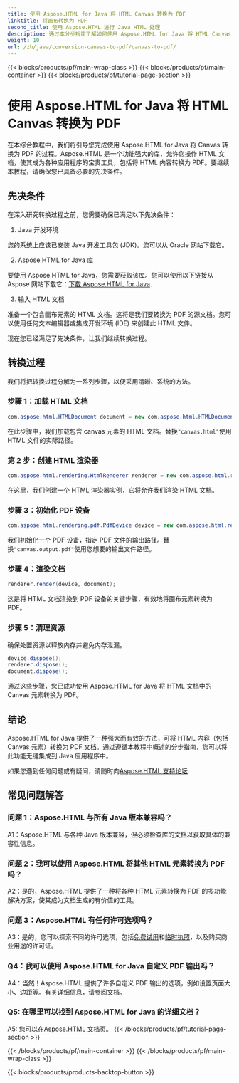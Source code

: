 ```yaml
---
title: 使用 Aspose.HTML for Java 将 HTML Canvas 转换为 PDF
linktitle: 将画布转换为 PDF
second_title: 使用 Aspose.HTML 进行 Java HTML 处理
description: 通过本分步指南了解如何使用 Aspose.HTML for Java 将 HTML Canvas 转换为 PDF。
weight: 10
url: /zh/java/conversion-canvas-to-pdf/canvas-to-pdf/
---
```


{{< blocks/products/pf/main-wrap-class >}}
{{< blocks/products/pf/main-container >}}
{{< blocks/products/pf/tutorial-page-section >}}

# 使用 Aspose.HTML for Java 将 HTML Canvas 转换为 PDF

在本综合教程中，我们将引导您完成使用 Aspose.HTML for Java 将 Canvas 转换为 PDF 的过程。Aspose.HTML 是一个功能强大的库，允许您操作 HTML 文档，使其成为各种应用程序的宝贵工具，包括将 HTML 内容转换为 PDF。要继续本教程，请确保您已具备必要的先决条件。

## 先决条件

在深入研究转换过程之前，您需要确保已满足以下先决条件：

1. Java 开发环境

您的系统上应该已安装 Java 开发工具包 (JDK)。您可以从 Oracle 网站下载它。

2. Aspose.HTML for Java 库

要使用 Aspose.HTML for Java，您需要获取该库。您可以使用以下链接从 Aspose 网站下载它：[下载 Aspose.HTML for Java](https://releases.aspose.com/html/java/).

3. 输入 HTML 文档

准备一个包含画布元素的 HTML 文档。这将是我们要转换为 PDF 的源文档。您可以使用任何文本编辑器或集成开发环境 (IDE) 来创建此 HTML 文件。

现在您已经满足了先决条件，让我们继续转换过程。

## 转换过程

我们将把转换过程分解为一系列步骤，以便采用清晰、系统的方法。

### 步骤 1：加载 HTML 文档

```java
com.aspose.html.HTMLDocument document = new com.aspose.html.HTMLDocument(Resources.input("canvas.html"));
```

在此步骤中，我们加载包含 canvas 元素的 HTML 文档。替换`"canvas.html"`使用 HTML 文件的实际路径。

### 第 2 步：创建 HTML 渲染器

```java
com.aspose.html.rendering.HtmlRenderer renderer = new com.aspose.html.rendering.HtmlRenderer();
```

在这里，我们创建一个 HTML 渲染器实例，它将允许我们渲染 HTML 文档。

### 步骤 3：初始化 PDF 设备

```java
com.aspose.html.rendering.pdf.PdfDevice device = new com.aspose.html.rendering.pdf.PdfDevice(Resources.output("canvas.output.pdf"));
```

我们初始化一个 PDF 设备，指定 PDF 文件的输出路径。替换`"canvas.output.pdf"`使用您想要的输出文件路径。

### 步骤 4：渲染文档

```java
renderer.render(device, document);
```

这是将 HTML 文档渲染到 PDF 设备的关键步骤，有效地将画布元素转换为 PDF。

### 步骤 5：清理资源

确保处置资源以释放内存并避免内存泄漏。

```java
device.dispose();
renderer.dispose();
document.dispose();
```

通过这些步骤，您已成功使用 Aspose.HTML for Java 将 HTML 文档中的 Canvas 元素转换为 PDF。

## 结论

Aspose.HTML for Java 提供了一种强大而有效的方法，可将 HTML 内容（包括 Canvas 元素）转换为 PDF 文档。通过遵循本教程中概述的分步指南，您可以将此功能无缝集成到 Java 应用程序中。

如果您遇到任何问题或有疑问，请随时向[Aspose.HTML 支持论坛](https://forum.aspose.com/).

## 常见问题解答

### 问题 1：Aspose.HTML 与所有 Java 版本兼容吗？

A1：Aspose.HTML 与各种 Java 版本兼容，但必须检查库的文档以获取具体的兼容性信息。

### 问题 2：我可以使用 Aspose.HTML 将其他 HTML 元素转换为 PDF 吗？

A2：是的，Aspose.HTML 提供了一种将各种 HTML 元素转换为 PDF 的多功能解决方案，使其成为文档生成的有价值的工具。

### 问题 3：Aspose.HTML 有任何许可选项吗？

 A3：是的，您可以探索不同的许可选项，包括[免费试用](https://releases.aspose.com/)和[临时执照](https://purchase.aspose.com/temporary-license/)，以及购买商业用途的许可证。

### Q4：我可以使用 Aspose.HTML for Java 自定义 PDF 输出吗？

A4：当然！Aspose.HTML 提供了许多自定义 PDF 输出的选项，例如设置页面大小、边距等。有关详细信息，请参阅文档。

### Q5: 在哪里可以找到 Aspose.HTML for Java 的详细文档？

 A5: 您可以在[Aspose.HTML 文档](https://reference.aspose.com/html/java/)页。
{{< /blocks/products/pf/tutorial-page-section >}}

{{< /blocks/products/pf/main-container >}}
{{< /blocks/products/pf/main-wrap-class >}}

{{< blocks/products/products-backtop-button >}}
